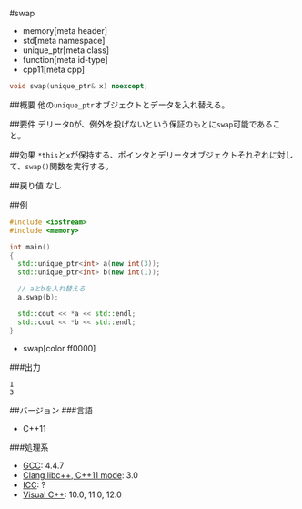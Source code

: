 #swap
* memory[meta header]
* std[meta namespace]
* unique_ptr[meta class]
* function[meta id-type]
* cpp11[meta cpp]

```cpp
void swap(unique_ptr& x) noexcept;
```

##概要
他の`unique_ptr`オブジェクトとデータを入れ替える。


##要件
デリータ`D`が、例外を投げないという保証のもとに`swap`可能であること。


##効果
`*this`と`x`が保持する、ポインタとデリータオブジェクトそれぞれに対して、`swap()`関数を実行する。


##戻り値
なし


##例
```cpp
#include <iostream>
#include <memory>

int main()
{
  std::unique_ptr<int> a(new int(3));
  std::unique_ptr<int> b(new int(1));

  // aとbを入れ替える
  a.swap(b);

  std::cout << *a << std::endl;
  std::cout << *b << std::endl;
}
```
* swap[color ff0000]

###出力
```
1
3
```

##バージョン
###言語
- C++11

###処理系
- [GCC](/implementation.md#gcc): 4.4.7
- [Clang libc++, C++11 mode](/implementation.md#clang): 3.0
- [ICC](/implementation.md#icc): ?
- [Visual C++](/implementation.md#visual_cpp): 10.0, 11.0, 12.0
